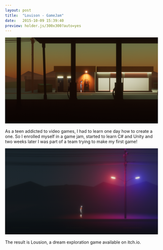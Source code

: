 ```yaml
---
layout: post
title:  "Louison - GameJam"
date:   2015-10-09 15:39:40
preview: holder.js/300x300?auto=yes
---
```


![Picture 1](/assets/img/projets/louison/I58pwh.png)

As a teen addicted to video games, I had to learn one day how to create a one. So I enrolled myself in a game jam, started to learn C# and Unity and two weeks later I was part of a team trying to make my first game!

![Picture 2](/assets/img/projets/louison/0j1QRO.png)

The result is Lousion, a dream exploration game available on itch.io.


